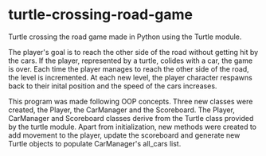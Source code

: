 # turtle-crossing-road-game
Turtle crossing the road game made in Python using the Turtle module.

The player's goal is to reach the other side of the road without getting hit by the cars.
If the player, represented by a turtle, colides with a car, the game is over.
Each time the player manages to reach the other side of the road, the level is incremented.
At each new level, the player character respawns back to their inital position and the speed of the cars increases.

This program was made following OOP concepts. Three new classes were created, the Player, the CarManager and the Scoreboard.
The Player, CarManager and Scoreboard classes derive from the Turtle class provided by the turtle module.
Apart from initialization, new methods were created to add movement to the player, update the scoreboard and generate new Turtle objects to populate CarManager's all_cars list. 
